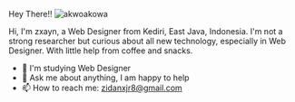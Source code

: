 Hey There!!                                                                                                                                                                                             ![akwoakowa](https://user-images.githubusercontent.com/91713123/141046346-bdabf9cc-44a4-49ff-8758-aa0794d32e8a.gif)

Hi, I'm zxayn, a Web Designer from Kediri, East Java, Indonesia. I'm not a strong researcher but curious about all new technology, especially in Web Designer. With little help from coffee and snacks.

- 🌱 I'm studying Web Designer
- 💬 Ask me about anything, I am happy to help
- 📫 How to reach me: zidanxjr8@gmail.com 
